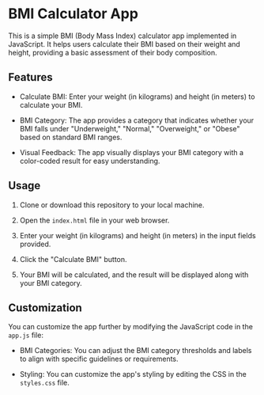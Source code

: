 # BMI Calculator App

This is a simple BMI (Body Mass Index) calculator app implemented in JavaScript. It helps users calculate their BMI based on their weight and height, providing a basic assessment of their body composition.

## Features

- Calculate BMI: Enter your weight (in kilograms) and height (in meters) to calculate your BMI.

- BMI Category: The app provides a category that indicates whether your BMI falls under "Underweight," "Normal," "Overweight," or "Obese" based on standard BMI ranges.

- Visual Feedback: The app visually displays your BMI category with a color-coded result for easy understanding.

## Usage

1. Clone or download this repository to your local machine.

2. Open the `index.html` file in your web browser.

3. Enter your weight (in kilograms) and height (in meters) in the input fields provided.

4. Click the "Calculate BMI" button.

5. Your BMI will be calculated, and the result will be displayed along with your BMI category.

## Customization

You can customize the app further by modifying the JavaScript code in the `app.js` file:

- BMI Categories: You can adjust the BMI category thresholds and labels to align with specific guidelines or requirements.

- Styling: You can customize the app's styling by editing the CSS in the `styles.css` file.


